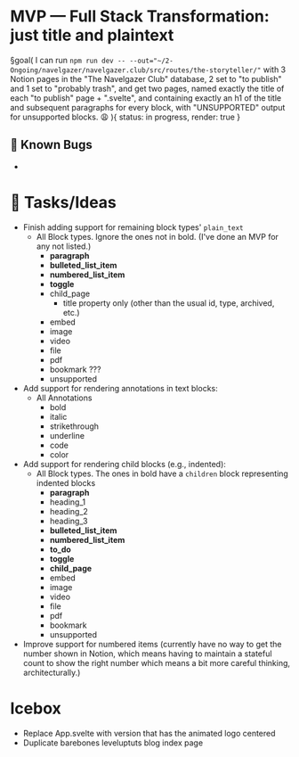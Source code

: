 # MVP — Full Stack Transformation: just title and plaintext

§goal(
I can run `npm run dev -- --out="~/2-Ongoing/navelgazer/navelgazer.club/src/routes/the-storyteller/"` with 3 Notion pages in the "The Navelgazer Club" database, 2 set to "to publish" and 1 set to "probably trash", and get two pages, named exactly the title of each "to publish" page + ".svelte", and containing exactly an h1 of the title and subsequent paragraphs for every block, with "UNSUPPORTED" output for unsupported blocks. 😩
){
status: in progress, render: true
}

## 🐞 Known Bugs

-

# 🐝 Tasks/Ideas

- Finish adding support for remaining block types' `plain_text`
  - All Block types. Ignore the ones not in bold. (I've done an MVP for any not listed.)
    - **paragraph**
    - **bulleted_list_item**
    - **numbered_list_item**
    - **toggle**
    - child_page
      - title property only (other than the usual id, type, archived, etc.)
    - embed
    - image
    - video
    - file
    - pdf
    - bookmark ???
    - unsupported
- Add support for rendering annotations in text blocks:
  - All Annotations
    - bold
    - italic
    - strikethrough
    - underline
    - code
    - color
- Add support for rendering child blocks (e.g., indented):
  - All Block types. The ones in bold have a `children` block representing indented blocks
    - **paragraph**
    - heading_1
    - heading_2
    - heading_3
    - **bulleted_list_item**
    - **numbered_list_item**
    - **to_do**
    - **toggle**
    - **child_page**
    - embed
    - image
    - video
    - file
    - pdf
    - bookmark
    - unsupported
- Improve support for numbered items (currently have no way to get the number shown in Notion, which means having to maintain a stateful count to show the right number which means a bit more careful thinking, architecturally.)

# Icebox

- Replace App.svelte with version that has the animated logo centered
- Duplicate barebones leveluptuts blog index page
